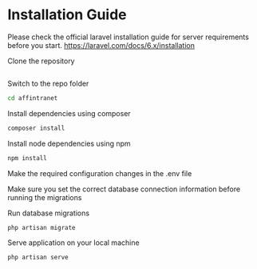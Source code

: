 # Installation Guide

Please check the official laravel installation guide for server requirements before you start. 
https://laravel.com/docs/6.x/installation

Clone the repository

```git
```

Switch to the repo folder

```bash
cd affintranet
```

Install dependencies using composer
```bash
composer install
```

Install node dependencies using npm
```bash
npm install
```
Make the required configuration changes in the .env file

Make sure you set the correct database connection information before running the migrations

Run database migrations

```bash
php artisan migrate
```

Serve application on your local machine

```bash
php artisan serve
```